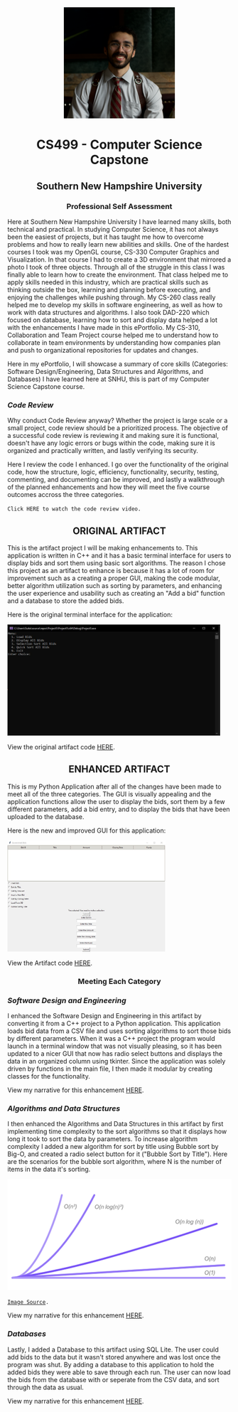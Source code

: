<center>
  <img src="MiguelLittle.png" height=250 width=250>
</center>

# <center>CS499 - Computer Science Capstone</center>

## <center>Southern New Hampshire University</center>

### <center>Professional Self Assessment</center>

Here at Southern New Hampshire University I have learned many skills, both technical and practical. In studying Computer Science, it has not always been the easiest of projects, but it has taught me how to overcome problems and how to really learn new abilities and skills. One of the hardest courses I took was my OpenGL course, CS-330 Computer Graphics and Visualization. In that course I had to create a 3D environment that mirrored a photo I took of three objects. Through all of the struggle in this class I was finally able to learn how to create the environment. That class helped me to apply skills needed in this industry, which are practical skills such as thinking outside the box, learning and planning before executing, and enjoying the challenges while pushing through. My CS-260 class really helped me to develop my skills in software engineering, as well as how to work with data structures and algorithms. I also took DAD-220 which focused on database, learning how to sort and display data helped a lot with the enhancements I have made in this ePortfolio. My CS-310, Collaboration and Team Project course helped me to understand how to collaborate in team environments by understanding how companies plan and push to organizational repositories for updates and changes.

Here in my ePortfolio, I will showcase a summary of core skills (Categories: Software Design/Engineering, Data Structures and Algorithms, and Databases) I have learned here at SNHU, this is part of my Computer Science Capstone course.

### *Code Review*

Why conduct Code Review anyway?
Whether the project is large scale or a small project, code review should be a prioritized process. The objective of a successful code review is reviewing it and making sure it is functional, doesn't have any logic errors or bugs within the code, making sure it is organized and practically written, and lastly verifying its security.

Here I review the code I enhanced. I go over the functionality of the original code, how the structure, logic, efficiency, functionality, security, testing, commenting, and documenting can be improved, and lastly a walkthrough of the planned enhancements and how they will meet the five course outcomes accross the three categories.

<code>Click HERE to watch the code review video.</code>

## <center>ORIGINAL ARTIFACT</center>

This is the artifact project I will be making enhancements to. This application is written in C++ and it has a basic terminal interface for users to display bids and sort them using basic sort algorithms. The reason I chose this project as an artifact to enhance is because it has a lot of room for improvement such as a creating a proper GUI, making the code modular, better algorithm utilization such as sorting by parameters, and enhancing the user experience and usability such as creating an "Add a bid" function and a database to store the added bids.

Here is the original terminal interface for the application:

<img src="Category1 Before.JPG" height=250>

View the original artifact code [HERE](https://github.com/mlittle7730/mlittle7730.github.io/tree/Vector-Sorting).

## <center>ENHANCED ARTIFACT</center>

This is my Python Application after all of the changes have been made to meet all of the three categories. The GUI is visually appealing and the application functions allow the user to display the bids, sort them by a few different parameters, add a bid entry, and to display the bids that have been uploaded to the database.

Here is the new and improved GUI for this application:

<img src="Category1 After.JPG" height=250>

View the Artifact code [HERE](https://github.com/mlittle7730/mlittle7730.github.io/tree/Gov-Bids-Application).

### <center>Meeting Each Category</center>

### *Software Design and Engineering*

I enhanced the Software Design and Engineering in this artifact by converting it from a C++ project to a Python application. This application loads bid data from a CSV file and uses sorting algorithms to sort those bids by different parameters. When it was a C++ project the program would launch in a terminal window that was not visually pleasing, so it has been updated to a nicer GUI that now has radio select buttons and displays the data in an organized column using tkinter. Since the application was solely driven by functions in the main file, I then made it modular by creating classes for the functionality.

View my narrative for this enhancement [HERE](https://github.com/mlittle7730/mlittle7730.github.io/blob/Narratives/Software%20Engineering%20and%20Design%20-%20Narrative.pdf).

### *Algorithms and Data Structures*

I then enhanced the Algorithms and Data Structures in this artifact by first implementing time complexity to the sort algorithms so that it displays how long it took to sort the data by parameters. To increase algorithm complexity I added a new algorithm for sort by title using Bubble sort by Big-O, and created a radio select button for it ("Bubble Sort by Title"). Here are the scenarios for the bubble sort algorithm, where N is the number of items in the data it's sorting.

<img src="scenarios.png" height=250>

<code><a href="https://big-o.io/">Image Source</a>.</code>

View my narrative for this enhancement [HERE](https://github.com/mlittle7730/mlittle7730.github.io/blob/Narratives/Data%20Structures%20and%20Algorithms%20-%20Narrative.pdf).

### *Databases*

Lastly, I added a Database to this artifact using SQL Lite. The user could add bids to the data but it wasn't stored anywhere and was lost once the program was shut. By adding a database to this application to hold the added bids they were able to save through each run. The user can now load the bids from the database with or seperate from the CSV data, and sort through the data as usual.

View my narrative for this enhancement [HERE](https://github.com/mlittle7730/mlittle7730.github.io/blob/Narratives/Data%20Structures%20and%20Algorithms%20-%20Narrative.pdf).
